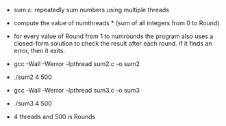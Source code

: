 - sum.c: repeatedly sum numbers using multiple threads
- compute the value of numthreads * (sum of all integers from 0 to Round) 
- for every value of Round from 1 to numrounds the program also uses a closed-form solution to check the result after each round. if it finds an error, then it exits.


- gcc -Wall -Werror -lpthread sum2.c -o sum2
- ./sum2 4 500
- gcc -Wall -Werror -lpthread sum3.c -o sum3
- ./sum3 4 500
- 4 threads and 500 is Rounds
